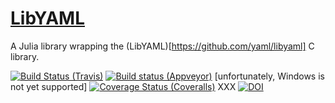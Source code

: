 # [LibYAML](https://github.com/eschnett/LibYAML)

A Julia library wrapping the
(LibYAML)[https://github.com/yaml/libyaml] C library.

[![Build Status (Travis)](https://travis-ci.org/eschnett/LibYAML.jl.svg?branch=master)](https://travis-ci.org/eschnett/LibYAML.jl)
[![Build status (Appveyor)](https://ci.appveyor.com/api/projects/status/h9h61g8lpoyw20r4/branch/master?svg=true)](https://ci.appveyor.com/project/eschnett/libyaml-jl/branch/master) [unfortunately, Windows is not yet supported]
[![Coverage Status (Coveralls)](https://coveralls.io/repos/github/eschnett/LibYAML.jl/badge.svg?branch=master)](https://coveralls.io/github/eschnett/LibYAML.jl?branch=master)
XXX [![DOI](https://zenodo.org/badge/144600920.svg)](https://zenodo.org/badge/latestdoi/144600920)
